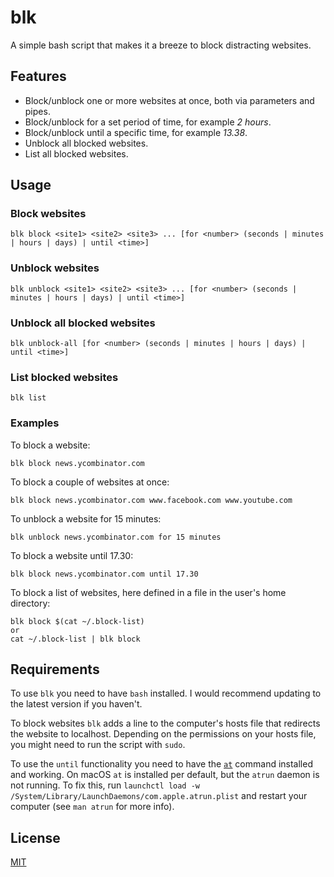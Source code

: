 # blk

A simple bash script that makes it a breeze to block distracting websites.

## Features

* Block/unblock one or more websites at once, both via parameters and pipes.
* Block/unblock for a set period of time, for example *2 hours*.
* Block/unblock until a specific time, for example *13.38*.
* Unblock all blocked websites.
* List all blocked websites.

## Usage

### Block websites

    blk block <site1> <site2> <site3> ... [for <number> (seconds | minutes | hours | days) | until <time>]

### Unblock websites

    blk unblock <site1> <site2> <site3> ... [for <number> (seconds | minutes | hours | days) | until <time>]
    
### Unblock all blocked websites

    blk unblock-all [for <number> (seconds | minutes | hours | days) | until <time>]

### List blocked websites

    blk list

### Examples

To block a website:

    blk block news.ycombinator.com

To block a couple of websites at once:

    blk block news.ycombinator.com www.facebook.com www.youtube.com

To unblock a website for 15 minutes:

    blk unblock news.ycombinator.com for 15 minutes

To block a website until 17.30:

    blk block news.ycombinator.com until 17.30
    
To block a list of websites, here defined in a file in the user's home directory:

    blk block $(cat ~/.block-list)
    or
    cat ~/.block-list | blk block

## Requirements

To use `blk` you need to have `bash` installed. I would recommend updating to the latest version if you haven't.

To block websites `blk` adds a line to the computer's hosts file that redirects the website to localhost. Depending on the permissions on your hosts file, you might need to run the script with `sudo`.

To use the `until` functionality you need to have the [`at`](http://manpages.ubuntu.com/manpages/xenial/en/man1/at.1.html) command installed and working. On macOS `at` is installed per default, but the `atrun` daemon is not running. To fix this, run `launchctl load -w /System/Library/LaunchDaemons/com.apple.atrun.plist` and restart your computer (see `man atrun` for more info).

## License

[MIT](LICENSE)
